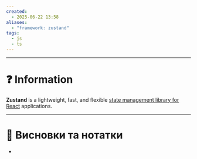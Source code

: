 ```yaml
---
created:
  - 2025-06-22 13:58
aliases:
  - "framework: zustand"
tags:
  - js
  - ts
---
```


___
# ❓ Information
**Zustand** is a lightweight, fast, and flexible [state management library for React](https://reactmasters.in/7-most-popular-state-management-libraries-in-react/) applications.

___
# 📒 Висновки та нотатки
- 